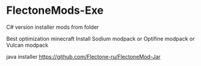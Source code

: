 # FlectoneMods-Exe
C# version installer mods from folder

Best optimization minecraft
Install Sodium modpack or Optifine modpack or Vulcan modpack

java installer
https://github.com/Flectone-ru/FlectoneMod-Jar
